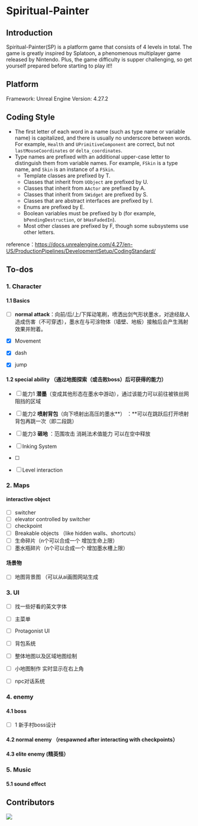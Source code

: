 # Spiritual-Painter

## Introduction

Spiritual-Painter(SP) is a platform game that consists of 4 levels in total.
The game is greatly inspired by Splatoon, a phenomenous multiplayer game released by Nintendo. Plus, the game difficulty is supper challenging, so get yourself prepared before starting to play it!!

## Platform

Framework: Unreal Engine
Version: 4.27.2

## Coding Style

- The first letter of each word in a name (such as type name or variable name) is capitalized, and there is usually no underscore between words. For example, `Health` and `UPrimitiveComponent` are correct, but not `lastMouseCoordinates` or `delta_coordinates`.
- Type names are prefixed with an additional upper-case letter to distinguish them from variable names. For example, `FSkin` is a type name, and `Skin` is an instance of a `FSkin`.
  - Template classes are prefixed by T.
  - Classes that inherit from `UObject` are prefixed by U.
  - Classes that inherit from `AActor` are prefixed by A.
  - Classes that inherit from `SWidget` are prefixed by S.
  - Classes that are abstract interfaces are prefixed by I.
  - Enums are prefixed by E.
  - Boolean variables must be prefixed by b (for example, `bPendingDestruction`, or `bHasFadedIn`).
  - Most other classes are prefixed by F, though some subsystems use other letters.







reference：https://docs.unrealengine.com/4.27/en-US/ProductionPipelines/DevelopmentSetup/CodingStandard/









## To-dos

### 1. Character



#### 1.1 Basics

- [ ] **normal attack**：向前/后/上/下挥动笔刷，喷洒出剑气形状墨水，对途经敌人造成伤害（不可穿透），墨水在与可涂物体（墙壁、地板）接触后会产生溅射效果并附着。

- [x] Movement
- [x] dash
- [x] jump

#### 1.2 special ability （通过地图探索（或击败boss）后可获得的能力）

- [ ] 能力1  **潜墨**（变成其他形态在墨水中游动），通过该能力可以前往被铁丝网阻挡的区域
- [ ] 能力2  **喷射背包**（向下喷射出高压的墨水**） ：**可以在跳跃后打开喷射背包再跳一次（即二段跳）
- [ ] 能力3  **砸地** ：范围攻击 消耗法术值能力 可以在空中释放



- [ ] Inking System
- [ ] 
- [ ] Level interaction

### 2. Maps

#### interactive object

- [ ] switcher
- [ ] elevator controlled by switcher
- [ ] checkpoint
- [ ] Breakable objects （like hidden walls、shortcuts）
- [ ] 生命碎片（n个可以合成一个 增加生命上限）
- [ ] 墨水瓶碎片（n个可以合成一个 增加墨水槽上限）

#### 场景物

- [ ] 地图背景图 （可以从ai画图网站生成

### 3. UI

- [ ] 找一些好看的英文字体

- [ ] 主菜单
- [ ] Protagonist UI 
- [ ] 背包系统
- [ ] 整体地图以及区域地图绘制
- [ ] 小地图制作 实时显示在右上角
- [ ] npc对话系统

### 4. enemy

#### 4.1 boss

- [ ] 1 新手村boss设计

#### 4.2 normal enemy （respawned after interacting with checkpoints）

#### 4.3 elite enemy   (精英怪）

### 5. Music

#### 5.1 sound effect

## Contributors

<a href="https://github.com/jasonyxwu/Spiritual-Painter/graphs/contributors">
  <img src="https://contrib.rocks/image?repo=jasonyxwu/Spiritual-Painter" />
</a>

